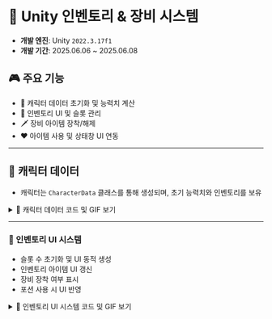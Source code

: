 # 🧰 Unity 인벤토리 & 장비 시스템
- **개발 엔진**: Unity `2022.3.17f1`
- **개발 기간**: 2025.06.06 ~ 2025.06.08

## 🎮 주요 기능
- 🧍 캐릭터 데이터 초기화 및 능력치 계산
- 🎒 인벤토리 UI 및 슬롯 관리
- 🗡️ 장비 아이템 장착/해제 
- ❤️ 아이템 사용 및 상태창 UI 연동

---

## 🧍 캐릭터 데이터 
 - 캐릭터는 `CharacterData` 클래스를 통해 생성되며, 초기 능력치와 인벤토리를 보유
<details>
<summary>🔽 캐릭터 데이터 코드 및 GIF 보기</summary>
<div align="center">

<img src="https://github.com/user-attachments/assets/6f860190-2d74-4fc4-87b4-1099ad700046" alt="캐릭터 데이터 " width="600"/>
</div>

  ### 1️⃣ 캐릭터 데이터 클래스

  ```csharp
[System.Serializable]
public class CharacterData
{
    public string Name;
    public int Level;
    public int Gold;
    public int AttackPower;
    public int Defense;
    public int Health;
    public int Critical;
    public List<Item> Inventory;
}
```

  ### 2️⃣ 초기화 예시

  ```csharp
void Start()
{
    CharacterData data = CreateCharacterData();
    SetData(data);
    UpdatePlayerStats();
}
```
</details>

---

### 🎒 인벤토리 UI 시스템
 - 슬롯 수 초기화 및 UI 동적 생성
 - 인벤토리 아이템 UI 갱신
 - 장비 장착 여부 표시
 - 포션 사용 시 UI 반영
<details>
<summary>🔽 인벤토리 UI 시스템 코드 및 GIF 보기</summary>

  ### 1️⃣ 전체 슬롯 UI 갱신

  ```csharp
public void RefreshAllSlots()
{
    List<Item> items = GameManager.Instance.Player().Inventory;

    for (int i = 0; i < _slotCount; i++)
    {
        if (i < items.Count)
        {
            bool isEquipped = GameManager.Instance.Player().IsEquipped(items[i]);
            _inventory[i].SetItem(items[i], isEquipped);
        }
        else
        {
            _inventory[i].SetItem(null);
        }

        _inventory[i].gameObject.SetActive(true);
    }

    UpdateCurrentSlotCount();
}
```

 ### 2️⃣ 장비 장착 및 해제
<div align="center">
<img src="https://github.com/user-attachments/assets/7419b871-06de-493e-97e8-18c0e03ffee5" alt="장비 장착 및 해제" width="600"/>
</div>

  ```csharp
public void Equip(Item item)
{
    if (item.Type != ItemType.Equipment) return;
    if (!Inventory.Contains(item)) return;
    if (_equippedItems.Contains(item)) return;

    // 같은 타입 장비 해제
    Item checkItem = _equippedItems.FirstOrDefault(i => i.Type == item.Type);
    if (checkItem != null)
    {
        _equippedItems.Remove(checkItem);
    }

    _equippedItems.Add(item);
}
```

 ### 3️⃣ 슬롯 클릭시 장비 장착/해제 혹은 포션 사용
<div align="center">
<img src="https://github.com/user-attachments/assets/23545b53-c6c2-4f93-8534-bf656d63f6d9" alt="슬롯 클릭시 장비 장착/해제 혹은 포션 사용" width="600"/>
</div>

  ```csharp
private void ClickSlot()
{
    if (_item == null) return;

    Character player = GameManager.Instance.Player();

    if (_item.Type == ItemType.Equipment)
    {
        if (_isEquipped)
        {
            player.UnEquip(_item);
            _isEquipped = false;
        }
        else
        {
            player.Equip(_item);
            _isEquipped = true;
        }
    }
    else if (_item.Type == ItemType.Potion)
    {
        player.UseItem(_item);
        UIManager.Instance.UIInventory().ItemUsed(_item);
        return;
    }

    UIManager.Instance.UIInventory().RefreshAllSlots();
    UIManager.Instance.UIStatus().UpdateStatusUI(player);
}
```

---

